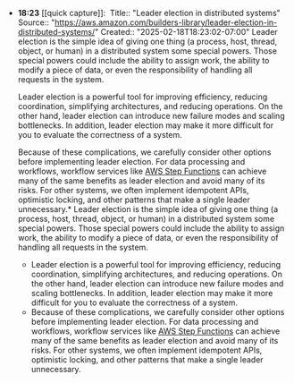 - **18:23** [[quick capture]]: ​
  Title:: "Leader election in distributed systems"
  Source:: "https://aws.amazon.com/builders-library/leader-election-in-distributed-systems/"
  Created:: "2025-02-18T18:23:02-07:00"
  Leader election is the simple idea of giving one thing (a process, host, thread, object, or human) in a distributed system some special powers. Those special powers could include the ability to assign work, the ability to modify a piece of data, or even the responsibility of handling all requests in the system.
  
  Leader election is a powerful tool for improving efficiency, reducing coordination, simplifying architectures, and reducing operations. On the other hand, leader election can introduce new failure modes and scaling bottlenecks. In addition, leader election may make it more difficult for you to evaluate the correctness of a system.
  
  Because of these complications, we carefully consider other options before implementing leader election. For data processing and workflows, workflow services like [AWS Step Functions](https://aws.amazon.com/step-functions/) can achieve many of the same benefits as leader election and avoid many of its risks. For other systems, we often implement idempotent APIs, optimistic locking, and other patterns that make a single leader unnecessary.* Leader election is the simple idea of giving one thing (a process, host, thread, object, or human) in a distributed system some special powers. Those special powers could include the ability to assign work, the ability to modify a piece of data, or even the responsibility of handling all requests in the system.
  * Leader election is a powerful tool for improving efficiency, reducing coordination, simplifying architectures, and reducing operations. On the other hand, leader election can introduce new failure modes and scaling bottlenecks. In addition, leader election may make it more difficult for you to evaluate the correctness of a system.
  * Because of these complications, we carefully consider other options before implementing leader election. For data processing and workflows, workflow services like [AWS Step Functions](https://aws.amazon.com/step-functions/) can achieve many of the same benefits as leader election and avoid many of its risks. For other systems, we often implement idempotent APIs, optimistic locking, and other patterns that make a single leader unnecessary.